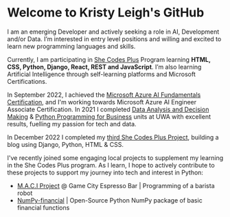 # Welcome to Kristy Leigh's GitHub

I am an emerging Developer and actively seeking a role in AI, Development and/or Data. I’m interested in entry level positions and willing and excited to learn new programming languages and skills.

Currently, I am participating in [She Codes Plus](https://shecodes.com.au/program/plus/) Program learning <b> HTML, CSS, Python, Django, React, REST and JavaScript</b>. I’m also learning Artificial Intelligence through self-learning platforms and Microsoft Certifications. 

In September 2022, I achieved the [Microsoft Azure AI Fundamentals Certification](https://www.credly.com/badges/cf1a19d2-5f6e-49d2-9524-5eb88053f091/), and I'm working towards Microsoft Azure AI Engineer Associate Certification. In 2021 I completed [Data Analysis and Decision Making](https://handbooks.uwa.edu.au/unitdetails?code=MGMT5504) & [Python Programming for Business](https://handbooks.uwa.edu.au/unitdetails?code=BUSN5101) units at UWA with excellent results, fuelling my passion for tech and data. 

In December 2022 I completed my [third She Codes Plus Project](https://www.loom.com/share/fa6a7813a17f41b69c7a54d8ddf87a7a), building a blog using Django, Python, HTML & CSS. 

I've recently joined some engaging local projects to supplement my learning in the She Codes Plus program. 
As I learn, I hope to actively contribute to these projects to support my journey into tech and interest in Python: 
* [M.A.C.I Project](https://www.linkedin.com/posts/gamecityperth_testing-robotiq-universalrobots-activity-6950223074730348544-gWx0/) @ Game City Espresso Bar | Programming of a barista robot 
* [NumPy-financial](https://numpy.org/numpy-financial) | Open-Source Python NumPy package of basic financial functions


<!--
**Ms-KL/Ms-KL** is a ✨ _special_ ✨ repository because its `README.md` (this file) appears on your GitHub profile.

Here are some ideas to get you started:

- 🔭 I’m currently working on ...
- 🌱 I’m currently learning ...
- 👯 I’m looking to collaborate on ...
- 🤔 I’m looking for help with ...
- 💬 Ask me about ...
- 📫 How to reach me: ...
- 😄 Pronouns: ...
- ⚡ Fun fact: ...
-->
